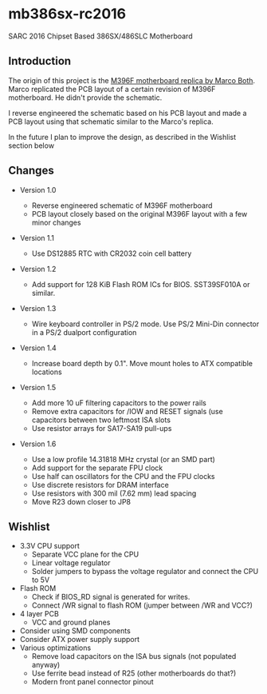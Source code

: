 # mb386sx-rc2016
SARC 2016 Chipset Based 386SX/486SLC Motherboard

## Introduction

The origin of this project is the [M396F motherboard replica by Marco Both](https://github.com/Marco-Both/M396F-Replika). Marco replicated the PCB layout of a certain revision of M396F motherboard. He didn't provide the schematic.

I reverse engineered the schematic based on his PCB layout and made a PCB layout using that schematic similar to the Marco's replica.

In the future I plan to improve the design, as described in the Wishlist section below

## Changes

* Version 1.0
  * Reverse engineered schematic of M396F motherboard
  * PCB layout closely based on the original M396F layout with a few minor changes

* Version 1.1
  * Use DS12885 RTC with CR2032 coin cell battery

* Version 1.2
  * Add support for 128 KiB Flash ROM ICs for BIOS. SST39SF010A or similar.

* Version 1.3
  * Wire keyboard controller in PS/2 mode. Use PS/2 Mini-Din connector in a PS/2 dualport configuration

* Version 1.4
  * Increase board depth by 0.1". Move mount holes to ATX compatible locations

* Version 1.5
  * Add more 10 uF filtering capacitors to the power rails
  * Remove extra capacitors for /IOW and RESET signals (use capacitors between two leftmost ISA slots
  * Use resistor arrays for SA17-SA19 pull-ups
* Version 1.6
  * Use a low profile 14.31818 MHz crystal (or an SMD part)
  * Add support for the separate FPU clock
  * Use half can oscillators for the CPU and the FPU clocks
  * Use discrete resistors for DRAM interface
  * Use resistors with 300 mil (7.62 mm) lead spacing
  * Move R23 down closer to JP8

## Wishlist

* 3.3V CPU support
  * Separate VCC plane for the CPU
  * Linear voltage regulator
  * Solder jumpers to bypass the voltage regulator and connect the CPU to 5V
* Flash ROM
  * Check if BIOS_RD signal is generated for writes.
  * Connect /WR signal to flash ROM (jumper between /WR and VCC?)
* 4 layer PCB
  * VCC and ground planes
* Consider using SMD components
* Consider ATX power supply support
* Various optimizations
  * Remove load capacitors on the ISA bus signals (not populated anyway)
  * Use ferrite bead instead of R25 (other motherboards do that?)
  * Modern front panel connector pinout
